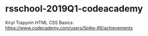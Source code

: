 # rsschool-2019Q1-codeacademy
Kiryl Trapynin
HTML CSS Basics: https://www.codecademy.com/users/Spike-86/achievements
